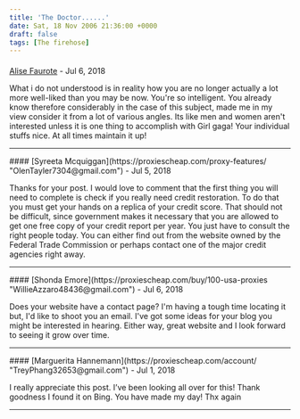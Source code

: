 ```yaml
---
title: 'The Doctor......'
date: Sat, 18 Nov 2006 21:36:00 +0000
draft: false
tags: [The firehose]
---
```



#### 
[Alise Faurote](https://proxiescheap.com/proxy-features "DelmarNissley62286@gmail.com") - <time datetime="2018-07-14 11:00:17">Jul 6, 2018</time>

What i do not understood is in reality how you are no longer actually a lot more well-liked than you may be now. You're so intelligent. You already know therefore considerably in the case of this subject, made me in my view consider it from a lot of various angles. Its like men and women aren't interested unless it is one thing to accomplish with Girl gaga! Your individual stuffs nice. At all times maintain it up!
<hr />
#### 
[Syreeta Mcquiggan](https://proxiescheap.com/proxy-features/ "OlenTayler7304@gmail.com") - <time datetime="2018-07-20 20:43:37">Jul 5, 2018</time>

Thanks for your post. I would love to comment that the first thing you will need to complete is check if you really need credit restoration. To do that you must get your hands on a replica of your credit score. That should not be difficult, since government makes it necessary that you are allowed to get one free copy of your credit report per year. You just have to consult the right people today. You can either find out from the website owned by the Federal Trade Commission or perhaps contact one of the major credit agencies right away.
<hr />
#### 
[Shonda Emore](https://proxiescheap.com/buy/100-usa-proxies "WillieAzzaro48436@gmail.com") - <time datetime="2018-07-21 18:18:30">Jul 6, 2018</time>

Does your website have a contact page? I'm having a tough time locating it but, I'd like to shoot you an email. I've got some ideas for your blog you might be interested in hearing. Either way, great website and I look forward to seeing it grow over time.
<hr />
#### 
[Marguerita Hannemann](https://proxiescheap.com/account/ "TreyPhang32653@gmail.com") - <time datetime="2018-07-23 16:49:50">Jul 1, 2018</time>

I really appreciate this post. I’ve been looking all over for this! Thank goodness I found it on Bing. You have made my day! Thx again
<hr />
